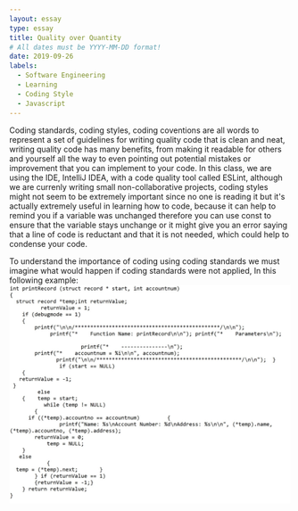 ```yaml
---
layout: essay
type: essay
title: Quality over Quantity
# All dates must be YYYY-MM-DD format!
date: 2019-09-26
labels:
  - Software Engineering
  - Learning
  - Coding Style
  - Javascript
---
```


Coding standards, coding styles, coding coventions are all words to represent a set of guidelines for writing quality code that is clean and neat, writing quality code has many benefits, from making it readable for others and yourself all the way to even pointing out potential mistakes or improvement that you can implement to your code. In this class, we are using the IDE, IntelliJ IDEA, with a code quality tool called ESLint, although we are currenly writing small non-collaborative projects, coding styles might not seem to be extremely important since no one is reading it but it's actually extremely useful in learning how to code, because it can help to remind you if a variable was unchanged therefore you can use const to ensure that the variable stays unchange or it might give you an error saying that a line of code is reductant and that it is not needed, which could help to condense your code.

To understand the importance of coding using coding standards we must imagine what would happen if coding standards were not applied, In this following example:
<img class="ui image" src="../images/Bad Code.jpg">
